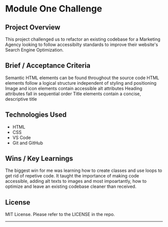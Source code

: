 # Module One Challenge

## Project Overview

This project challenged us to refactor an existing codebase for a Marketing Agency looking to follow accessibilty standards to improve their website's Search Engine Optimization.

## Brief / Acceptance Criteria

Semantic HTML elements can be found throughout the source code
HTML elements follow a logical structure independent of styling and positioning
Image and icon elements contain accessible alt attributes
Heading attributes fall in sequential order
Title elements contain a concise, descriptive title

## Technologies Used

* HTML
* CSS
* VS Code 
* Git and GitHub

## Wins / Key Learnings
The biggest win for me was learning how to create classes and use loops to get rid of repetive code. It taught the importance of making code accessible, adding alt texts to images and most impoartantly, how to optimize and leave an existing codebase cleaner than received.

## License

MIT License. Please refer to the LICENSE in the repo.

---